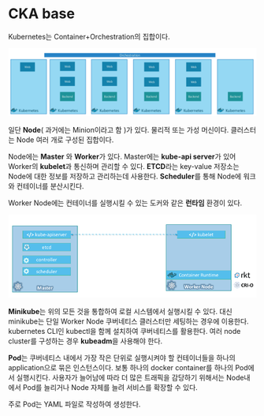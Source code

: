 # CKA base

Kubernetes는 Container+Orchestration의 집합이다.

![Untitled](img/Untitled.png)

일단 **Node**( 과거에는 Minion이라고 함 )가 있다. 물리적 또는 가성 머신이다. 클러스터는 Node 여러 개로 구성된 집합이다. 

Node에는 **Master** 와 **Worker**가 있다. Master에는 **kube-api server**가 있어 Worker의 **kubelet**과 통신하며 관리할 수 있다. **ETCD**라는 key-value 저장소는 Node에 대한 정보를 저장하고 관리하는데 사용한다. **Scheduler**를 통해 Node에 워크와 컨테이너를 분산시킨다. 

Worker Node에는 컨테이너를 실행시킬 수 있는 도커와 같은 **런타임** 환경이 있다. 

![Untitled](img/Untitled%201.png)

**Minikube**는 위의 모든 것을 통합하여 로컬 시스템에서 실행시킬 수 있다. 대신 minikube는 단일 Worker Node 쿠버네티스 클러스터만 세팅하는 경우에 이용한다. kubernetes CLI인 kubectl을 함께 설치하여 쿠버네티스를 활용한다. 여러 node cluster를 구성하는 경우 **kubeadm**을 사용해야 한다. 

**Pod**는 쿠버네티스 내에서 가장 작은 단위로 실행시켜야 할 컨테이너들을 하나의 application으로 묶은 인스턴스이다. 보통 하나의 docker container를 하나의 Pod에서 실행시킨다. 사용자가 늘어남에 따라 더 많은 트래픽을 감당하기 위해서는 Node내에서 Pod를 늘리거나 Node 자체를 늘려 서비스를 확장할 수 있다.

주로 Pod는 YAML 파일로 작성하여 생성한다.
